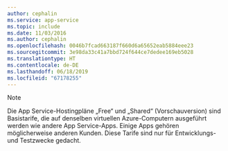 ```yaml
---
author: cephalin
ms.service: app-service
ms.topic: include
ms.date: 11/03/2016
ms.author: cephalin
ms.openlocfilehash: 0046b7fcad663187f660d6a65652eab5884eee23
ms.sourcegitcommit: 3e98da33c41a7bbd724f644ce7dedee169eb5028
ms.translationtype: HT
ms.contentlocale: de-DE
ms.lasthandoff: 06/18/2019
ms.locfileid: "67178255"
---
```

> [!NOTE]
> Die App Service-Hostingpläne „Free“ und „Shared“ (Vorschauversion) sind Basistarife, die auf denselben virtuellen Azure-Computern ausgeführt werden wie andere App Service-Apps. Einige Apps gehören möglicherweise anderen Kunden. Diese Tarife sind nur für Entwicklungs- und Testzwecke gedacht.
>
